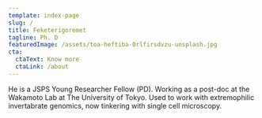 ```yaml
---
template: index-page
slug: /
title: Feketerigoremet
tagline: Ph. D
featuredImage: /assets/toa-heftiba-0rlfirsdvzu-unsplash.jpg
cta:
  ctaText: Know more
  ctaLink: /about
---
```

He is a JSPS Young Researcher Fellow (PD). Working as a post-doc at the Wakamoto Lab at The University of Tokyo. Used to work with extremophilic invertabrate genomics, now tinkering with single cell microscopy.